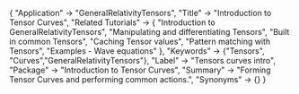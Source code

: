 {
 "Application" -> "GeneralRelativityTensors",
 "Title" -> "Introduction to Tensor Curves",
 "Related Tutorials" -> {
   "Introduction to GeneralRelativityTensors",
   "Manipulating and differentiating Tensors",
   "Built in common Tensors",
   "Caching Tensor values",
   "Pattern matching with Tensors",
   "Examples - Wave equations"
 },
 "Keywords" -> {"Tensors", "Curves","GeneralRelativityTensors"},
 "Label" -> "Tensors curves intro",
 "Package" -> "Introduction to Tensor Curves",
 "Summary" -> "Forming Tensor Curves and performing common actions.",
 "Synonyms" -> {}
 }
